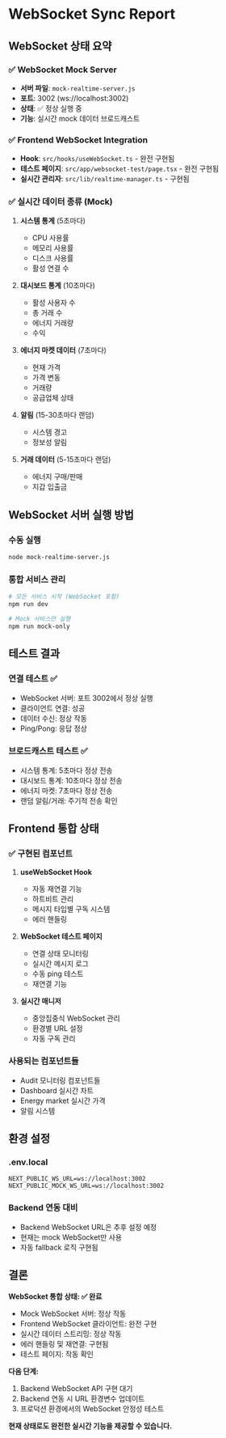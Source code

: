 # WebSocket Sync Report

## WebSocket 상태 요약

### ✅ WebSocket Mock Server
- **서버 파일**: `mock-realtime-server.js`
- **포트**: 3002 (ws://localhost:3002)
- **상태**: ✅ 정상 실행 중
- **기능**: 실시간 mock 데이터 브로드캐스트

### ✅ Frontend WebSocket Integration
- **Hook**: `src/hooks/useWebSocket.ts` - 완전 구현됨
- **테스트 페이지**: `src/app/websocket-test/page.tsx` - 완전 구현됨
- **실시간 관리자**: `src/lib/realtime-manager.ts` - 구현됨

### ✅ 실시간 데이터 종류 (Mock)
1. **시스템 통계** (5초마다)
   - CPU 사용률
   - 메모리 사용률
   - 디스크 사용률
   - 활성 연결 수

2. **대시보드 통계** (10초마다)
   - 활성 사용자 수
   - 총 거래 수
   - 에너지 거래량
   - 수익

3. **에너지 마켓 데이터** (7초마다)
   - 현재 가격
   - 가격 변동
   - 거래량
   - 공급업체 상태

4. **알림** (15-30초마다 랜덤)
   - 시스템 경고
   - 정보성 알림

5. **거래 데이터** (5-15초마다 랜덤)
   - 에너지 구매/판매
   - 지갑 입출금

## WebSocket 서버 실행 방법

### 수동 실행
```bash
node mock-realtime-server.js
```

### 통합 서비스 관리
```bash
# 모든 서비스 시작 (WebSocket 포함)
npm run dev

# Mock 서비스만 실행
npm run mock-only
```

## 테스트 결과

### 연결 테스트 ✅
- WebSocket 서버: 포트 3002에서 정상 실행
- 클라이언트 연결: 성공
- 데이터 수신: 정상 작동
- Ping/Pong: 응답 정상

### 브로드캐스트 테스트 ✅
- 시스템 통계: 5초마다 정상 전송
- 대시보드 통계: 10초마다 정상 전송
- 에너지 마켓: 7초마다 정상 전송
- 랜덤 알림/거래: 주기적 전송 확인

## Frontend 통합 상태

### ✅ 구현된 컴포넌트
1. **useWebSocket Hook**
   - 자동 재연결 기능
   - 하트비트 관리
   - 메시지 타입별 구독 시스템
   - 에러 핸들링

2. **WebSocket 테스트 페이지**
   - 연결 상태 모니터링
   - 실시간 메시지 로그
   - 수동 ping 테스트
   - 재연결 기능

3. **실시간 매니저**
   - 중앙집중식 WebSocket 관리
   - 환경별 URL 설정
   - 자동 구독 관리

### 사용되는 컴포넌트들
- Audit 모니터링 컴포넌트들
- Dashboard 실시간 차트
- Energy market 실시간 가격
- 알림 시스템

## 환경 설정

### .env.local
```env
NEXT_PUBLIC_WS_URL=ws://localhost:3002
NEXT_PUBLIC_MOCK_WS_URL=ws://localhost:3002
```

### Backend 연동 대비
- Backend WebSocket URL은 추후 설정 예정
- 현재는 mock WebSocket만 사용
- 자동 fallback 로직 구현됨

## 결론

**WebSocket 통합 상태: ✅ 완료**

- Mock WebSocket 서버: 정상 작동
- Frontend WebSocket 클라이언트: 완전 구현
- 실시간 데이터 스트리밍: 정상 작동
- 에러 핸들링 및 재연결: 구현됨
- 테스트 페이지: 작동 확인

**다음 단계:**
1. Backend WebSocket API 구현 대기
2. Backend 연동 시 URL 환경변수 업데이트
3. 프로덕션 환경에서의 WebSocket 안정성 테스트

**현재 상태로도 완전한 실시간 기능을 제공할 수 있습니다.**
